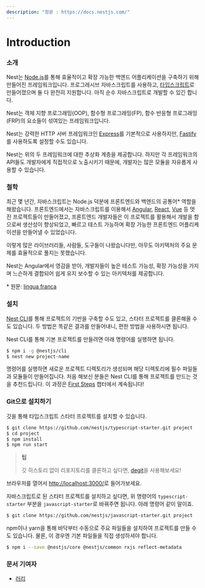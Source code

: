 ```yaml
---
description: "원문 : https://docs.nestjs.com/"
---
```


# Introduction

### 소개

Nest는 [Node.js](https://nodejs.org/en/)를 통해 효율적이고 확장 가능한 백엔드 어플리케이션을 구축하기 위해 만들어진 프레임워크입니다. 프로그레시브 자바스크립트를 사용하고, [타입스크립트](https://www.typescriptlang.org/)로 만들어졌으며 둘 다 완전히 지원합니다. 아직 순수 자바스크립트로 개발할 수 있긴 합니다.

Nest는 객체 지향 프로그래밍(OOP), 함수형 프로그래밍(FP), 함수 반응형 프로그래밍(FRP)의 요소들이 섞여있는 프레임워크입니다.

Nest는 강력한 HTTP 서버 프레임워크인 [Express](https://expressjs.com/)를 기본적으로 사용하지만, [Fastify](https://github.com/fastify/fastify)를 사용하도록 설정할 수도 있습니다.

Nest는 위의 두 프레임워크에 대한 추상화 계층을 제공합니다. 하지만 각 프레임워크의 API들도 개발자에게 직접적으로 노출시키기 때문에, 개발자는 많은 모듈을 자유롭게 사용할 수 있습니다.

### 철학

최근 몇 년간, 자바스크립트는 Node.js 덕분에 프론트엔드와 백엔드의 공통어\* 역할을 해왔습니다. 프론트엔드에서는 자바스크립트를 이용해서 [Angular](https://angular.io/), [React](https://github.com/facebook/react), [Vue](https://github.com/vuejs/vue) 등 멋진 프로젝트들이 만들어졌고, 프론트엔드 개발자들은 이 프로젝트를 활용해서 개발을 함으로써 생산성이 향상되었고, 빠르고 테스트 가능하며 확장 가능한 프론트엔드 어플리케이션을 만들어낼 수 있었습니다.

이렇게 많은 라이브러리들, 사람들, 도구들이 나왔습니다만, 아무도 아키텍처의 주요 문제를 효율적으로 풀지는 못했습니다.

Nest는 Angular에서 영감을 받아, 개발자들이 높은 테스트 가능성, 확장 가능성을 가지며 느슨하게 결합되어 쉽게 유지 보수할 수 있는 아키텍처를 제공합니다.

\* 원문: [lingua franca](https://en.wikipedia.org/wiki/Lingua_franca)

### 설치

[Nest CLI](https://docs.nestjs.com/cli/overview)를 통해 프로젝트의 기반을 구축할 수도 있고, 스타터 프로젝트를 클론해올 수도 있습니다. 두 방법은 똑같은 결과를 만들어내니, 편한 방법을 사용하시면 됩니다.

Nest CLI를 통해 기본 프로젝트를 만들려면 아래 명령어를 실행하면 됩니다.

```sh
$ npm i -g @nestjs/cli
$ nest new project-name
```

명령어를 실행하면 새로운 프로젝트 디렉토리가 생성되며 해당 디렉토리에 필수 파일들과 모듈들이 만들어집니다. 처음 해보신 분들은 Nest CLI를 통해 프로젝트를 만드는 것을 추천드립니다. 이 과정은 [First Steps](/overview/first-steps) 챕터에서 계속됩니다!

### Git으로 설치하기

깃을 통해 타입스크립트 스타터 프로젝트를 설치할 수 있습니다.

```sh
$ git clone https://github.com/nestjs/typescript-starter.git project
$ cd project
$ npm install
$ npm run start
```

> **팁**
> 
> 깃 히스토리 없이 리포지토리를 클론하고 싶다면, [degit](https://github.com/Rich-Harris/degit)을 사용해보세요!

브라우저를 열어서 [http://localhost:3000/](http://localhost:3000/)로 들어가보세요.

자바스크립트로 된 스타터 프로젝트를 설치하고 싶다면, 위 명령어의 `typescript-starter` 부분을 `javascript-starter`로 바꿔주면 됩니다. 아래 명령어 같이 말이죠.

```sh
$ git clone https://github.com/nestjs/javascript-starter.git project
```

npm이나 yarn을 통해 바닥부터 수동으로 주요 파일들을 설치하여 프로젝트를 만들 수도 있습니다. 물론, 이 경우엔 기본 파일들을 직접 생성하셔야 합니다.

```sh
$ npm i --save @nestjs/core @nestjs/common rxjs reflect-metadata
```

### 문서 기여자

- [러리](https://github.com/Coalery)
